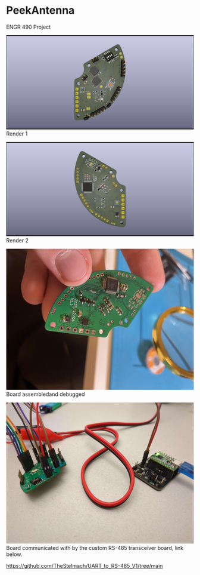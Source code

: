 # PeekAntenna
ENGR 490 Project

![alt text](https://github.com/TheStelmach/APS_Motherboard/blob/main/image_1.png)
Render 1

![alt text](https://github.com/TheStelmach/APS_Motherboard/blob/main/image_2.png)
Render 2

![alt text](https://github.com/TheStelmach/APS_Motherboard/blob/main/image_3.jpg)
Board assembledand debugged

![alt text](https://github.com/TheStelmach/APS_Motherboard/blob/main/image_4.jpg)
Board communicated with by the custom RS-485 transceiver board, link below.

https://github.com/TheStelmach/UART_to_RS-485_V1/tree/main
